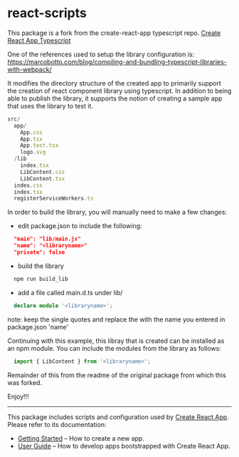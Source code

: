 # react-scripts

This package is a fork from the create-react-app typescript repo.
[Create React App Typescript](https://github.com/wmonk/create-react-app-typescript)

One of the references used to setup the library configuration is:
https://marcobotto.com/blog/compiling-and-bundling-typescript-libraries-with-webpack/

It modifies the directory structure of the created app to primarily support the
creation of react component library using typescript. In addition to being able
to publish the library, it supports the notion of creating a sample app that uses
the library to test it.

```js
src/
  app/
    App.css
    App.tsx
    App.test.tsx
    logo.svg
  /lib
    index.tsx
    LibContent.css
    LibContent.tsx
  index.css
  index.tsx
  registerServiceWorkers.ts
```

In order to build the library, you will manually need to make a few changes:
- edit package.json to include the following:
```json
  "main": "lib/main.js"
  "name": "<libraryname>"
  "private": false
```
- build the library
```bash
  npm run build_lib
```
- add a file called main.d.ts under lib/
```ts
  declare module '<libraryname>';
```
note: keep the single quotes and replace the <libraryname> with the name you
entered in package.json 'name'

Continuing with this example, this libray that is created can be installed as
an npm module. You can include the modules from the library as follows:
```ts
  import { LibContent } from '<libraryname>';
```

Remainder of this from the readme of the original package from which this was
forked.

Enjoy!!!

-----------

This package includes scripts and configuration used by [Create React App](https://github.com/facebookincubator/create-react-app).<br>
Please refer to its documentation:

* [Getting Started](https://github.com/facebookincubator/create-react-app/blob/master/README.md#getting-started) – How to create a new app.
* [User Guide](https://github.com/facebookincubator/create-react-app/blob/master/packages/react-scripts/template/README.md) – How to develop apps bootstrapped with Create React App.
